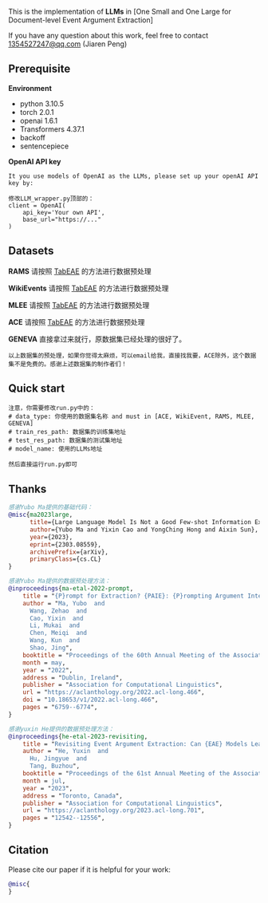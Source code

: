 This is the implementation of **LLMs** in [One Small and One Large for Document-level Event Argument Extraction]

If you have any question about this work, feel free to contact 1354527247@qq.com (Jiaren Peng)

## Prerequisite
**Environment**
* python 3.10.5
* torch 2.0.1
* openai 1.6.1
* Transformers 4.37.1
* backoff
* sentencepiece

**OpenAI API key**
```
It you use models of OpenAI as the LLMs, please set up your openAI API key by:

修改LLM_wrapper.py顶部的：
client = OpenAI(
    api_key='Your own API',
    base_url="https://..."
)
```

## Datasets
**RAMS**
请按照
[TabEAE](https://github.com/Stardust-hyx/TabEAE)
的方法进行数据预处理

**WikiEvents**
请按照
[TabEAE](https://github.com/Stardust-hyx/TabEAE)
的方法进行数据预处理

**MLEE**
请按照
[TabEAE](https://github.com/Stardust-hyx/TabEAE)
的方法进行数据预处理

**ACE**
请按照
[TabEAE](https://github.com/Stardust-hyx/TabEAE)
的方法进行数据预处理

**GENEVA**
直接拿过来就行，原数据集已经处理的很好了。

```
以上数据集的预处理，如果你觉得太麻烦，可以email给我，直接找我要，ACE除外，这个数据集不是免费的。感谢上述数据集的制作者们！
```


## Quick start
```
注意，你需要修改run.py中的：
# data_type: 你使用的数据集名称 and must in [ACE, WikiEvent, RAMS, MLEE, GENEVA]
# train_res_path: 数据集的训练集地址
# test_res_path: 数据集的测试集地址
# model_name: 使用的LLMs地址

然后直接运行run.py即可
```

## Thanks
```bibtex
感谢Yubo Ma提供的基础代码：
@misc{ma2023large,
      title={Large Language Model Is Not a Good Few-shot Information Extractor, but a Good Reranker for Hard Samples!}, 
      author={Yubo Ma and Yixin Cao and YongChing Hong and Aixin Sun},
      year={2023},
      eprint={2303.08559},
      archivePrefix={arXiv},
      primaryClass={cs.CL}
}

感谢Yubo Ma提供的数据预处理方法：
@inproceedings{ma-etal-2022-prompt,
    title = "{P}rompt for Extraction? {PAIE}: {P}rompting Argument Interaction for Event Argument Extraction",
    author = "Ma, Yubo  and
      Wang, Zehao  and
      Cao, Yixin  and
      Li, Mukai  and
      Chen, Meiqi  and
      Wang, Kun  and
      Shao, Jing",
    booktitle = "Proceedings of the 60th Annual Meeting of the Association for Computational Linguistics (Volume 1: Long Papers)",
    month = may,
    year = "2022",
    address = "Dublin, Ireland",
    publisher = "Association for Computational Linguistics",
    url = "https://aclanthology.org/2022.acl-long.466",
    doi = "10.18653/v1/2022.acl-long.466",
    pages = "6759--6774",
}

感谢yuxin He提供的数据预处理方法：
@inproceedings{he-etal-2023-revisiting,
    title = "Revisiting Event Argument Extraction: Can {EAE} Models Learn Better When Being Aware of Event Co-occurrences?",
    author = "He, Yuxin  and
      Hu, Jingyue  and
      Tang, Buzhou",
    booktitle = "Proceedings of the 61st Annual Meeting of the Association for Computational Linguistics (Volume 1: Long Papers)",
    month = jul,
    year = "2023",
    address = "Toronto, Canada",
    publisher = "Association for Computational Linguistics",
    url = "https://aclanthology.org/2023.acl-long.701",
    pages = "12542--12556",
}
```
## Citation
Please cite our paper if it is helpful for your work:
```bibtex
@misc{
}
```
